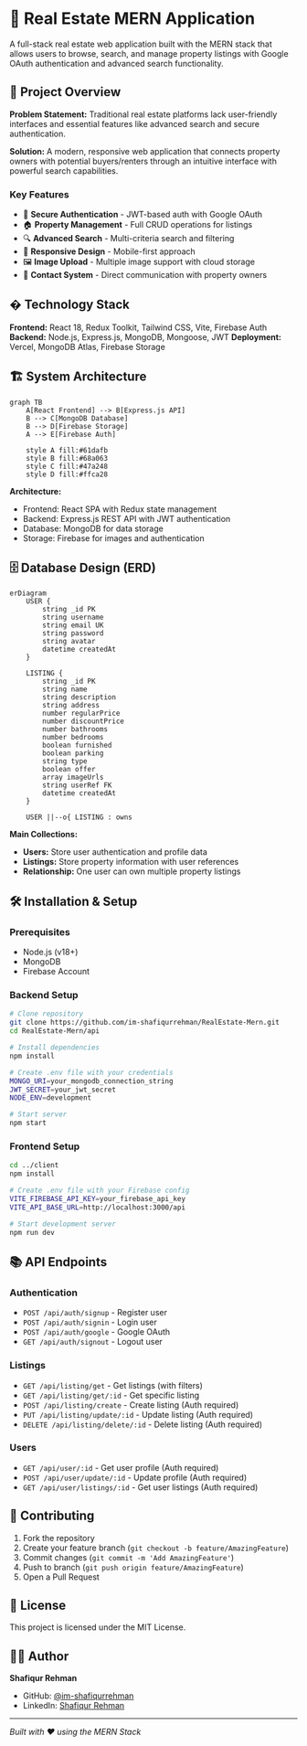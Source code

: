 # 🏡 Real Estate MERN Application

A full-stack real estate web application built with the MERN stack that allows users to browse, search, and manage property listings with Google OAuth authentication and advanced search functionality.

## 📖 Project Overview

**Problem Statement:**
Traditional real estate platforms lack user-friendly interfaces and essential features like advanced search and secure authentication.

**Solution:**
A modern, responsive web application that connects property owners with potential buyers/renters through an intuitive interface with powerful search capabilities.

### Key Features
- 🔐 **Secure Authentication** - JWT-based auth with Google OAuth
- 🏠 **Property Management** - Full CRUD operations for listings
- 🔍 **Advanced Search** - Multi-criteria search and filtering
- 📱 **Responsive Design** - Mobile-first approach
- 🖼️ **Image Upload** - Multiple image support with cloud storage
- 💬 **Contact System** - Direct communication with property owners

## � Technology Stack

**Frontend:** React 18, Redux Toolkit, Tailwind CSS, Vite, Firebase Auth
**Backend:** Node.js, Express.js, MongoDB, Mongoose, JWT
**Deployment:** Vercel, MongoDB Atlas, Firebase Storage

## 🏗️ System Architecture

```mermaid
graph TB
    A[React Frontend] --> B[Express.js API]
    B --> C[MongoDB Database]
    B --> D[Firebase Storage]
    A --> E[Firebase Auth]
    
    style A fill:#61dafb
    style B fill:#68a063
    style C fill:#47a248
    style D fill:#ffca28
```

**Architecture:** 
- Frontend: React SPA with Redux state management
- Backend: Express.js REST API with JWT authentication
- Database: MongoDB for data storage
- Storage: Firebase for images and authentication

## 🗄️ Database Design (ERD)

```mermaid
erDiagram
    USER {
        string _id PK
        string username
        string email UK
        string password
        string avatar
        datetime createdAt
    }
    
    LISTING {
        string _id PK
        string name
        string description
        string address
        number regularPrice
        number discountPrice
        number bathrooms
        number bedrooms
        boolean furnished
        boolean parking
        string type
        boolean offer
        array imageUrls
        string userRef FK
        datetime createdAt
    }
    
    USER ||--o{ LISTING : owns
```

**Main Collections:**
- **Users:** Store user authentication and profile data
- **Listings:** Store property information with user references
- **Relationship:** One user can own multiple property listings

## 🛠️ Installation & Setup

### Prerequisites
- Node.js (v18+)
- MongoDB
- Firebase Account

### Backend Setup
```bash
# Clone repository
git clone https://github.com/im-shafiqurrehman/RealEstate-Mern.git
cd RealEstate-Mern/api

# Install dependencies
npm install

# Create .env file with your credentials
MONGO_URI=your_mongodb_connection_string
JWT_SECRET=your_jwt_secret
NODE_ENV=development

# Start server
npm start
```

### Frontend Setup
```bash
cd ../client
npm install

# Create .env file with your Firebase config
VITE_FIREBASE_API_KEY=your_firebase_api_key
VITE_API_BASE_URL=http://localhost:3000/api

# Start development server
npm run dev
```

## 📚 API Endpoints

### Authentication
- `POST /api/auth/signup` - Register user
- `POST /api/auth/signin` - Login user  
- `POST /api/auth/google` - Google OAuth
- `GET /api/auth/signout` - Logout user

### Listings
- `GET /api/listing/get` - Get listings (with filters)
- `GET /api/listing/get/:id` - Get specific listing
- `POST /api/listing/create` - Create listing (Auth required)
- `PUT /api/listing/update/:id` - Update listing (Auth required)
- `DELETE /api/listing/delete/:id` - Delete listing (Auth required)

### Users
- `GET /api/user/:id` - Get user profile (Auth required)
- `POST /api/user/update/:id` - Update profile (Auth required)
- `GET /api/user/listings/:id` - Get user listings (Auth required)

## 🤝 Contributing

1. Fork the repository
2. Create your feature branch (`git checkout -b feature/AmazingFeature`)
3. Commit changes (`git commit -m 'Add AmazingFeature'`)
4. Push to branch (`git push origin feature/AmazingFeature`)
5. Open a Pull Request

## 📄 License

This project is licensed under the MIT License.

## 👨‍💻 Author

**Shafiqur Rehman**
- GitHub: [@im-shafiqurrehman](https://github.com/im-shafiqurrehman)
- LinkedIn: [Shafiqur Rehman](https://linkedin.com/in/shafiqur-rehman)

---

*Built with ❤️ using the MERN Stack*